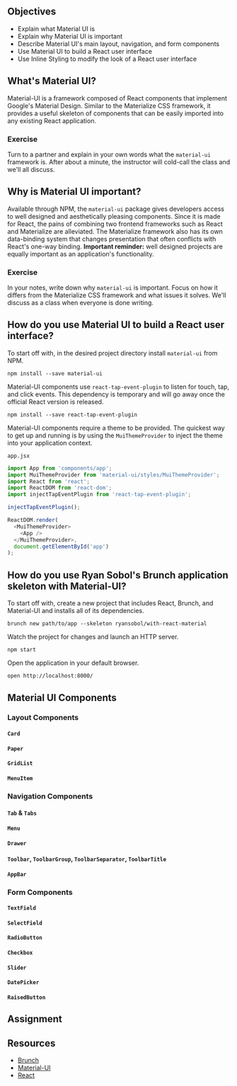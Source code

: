 ## Objectives

- Explain what Material UI is
- Explain why Material UI is important
- Describe Material UI's main layout, navigation, and form components
- Use Material UI to build a React user interface
- Use Inline Styling to modify the look of a React user interface

## What's Material UI?

Material-UI is a framework composed of React components that implement Google's Material Design. Similar to the Materialize CSS framework, it provides a useful skeleton of components that can be easily imported into any existing React application.

### Exercise

Turn to a partner and explain in your own words what the `material-ui` framework is. After about a minute, the instructor will cold-call the class and we'll all discuss.

## Why is Material UI important?

Available through NPM, the `material-ui` package gives developers access to well designed and aesthetically pleasing components. Since it is made for React, the pains of combining two frontend frameworks such as React and Materialize are alleviated. The Materialize framework also has its own data-binding system that changes presentation that often conflicts with React's one-way binding. **Important reminder:** well designed projects are equally important as an application's functionality.

### Exercise

In your notes, write down why `material-ui` is important. Focus on how it differs from the Materialize CSS framework and what issues it solves. We'll discuss as a class when everyone is done writing.

## How do you use Material UI to build a React user interface?

To start off with, in the desired project directory install `material-ui` from NPM.

```shell
npm install --save material-ui
```

Material-UI components use `react-tap-event-plugin` to listen for touch, tap, and click events. This dependency is temporary and will go away once the official React version is released.

```shell
npm install --save react-tap-event-plugin
```

Material-UI components require a theme to be provided. The quickest way to get up and running is by using the `MuiThemeProvider` to inject the theme into your application context.

`app.jsx`

```JavaScript
import App from 'components/app';
import MuiThemeProvider from 'material-ui/styles/MuiThemeProvider';
import React from 'react';
import ReactDOM from 'react-dom';
import injectTapEventPlugin from 'react-tap-event-plugin';

injectTapEventPlugin();

ReactDOM.render(
  <MuiThemeProvider>
    <App />
  </MuiThemeProvider>,
  document.getElementById('app')
);
```

## How do you use Ryan Sobol's Brunch application skeleton with Material-UI?

To start off with, create a new project that includes React, Brunch, and Material-UI and installs all of its dependencies.

```shell
brunch new path/to/app --skeleton ryansobol/with-react-material
```

Watch the project for changes and launch an HTTP server.

```shell
npm start
```

Open the application in your default browser.

```shell
open http://localhost:8000/
```

## Material UI Components

### Layout Components

#### `Card`

#### `Paper`

#### `GridList`

#### `MenuItem`

### Navigation Components

#### `Tab` & `Tabs`

#### `Menu`

#### `Drawer`

#### `Toolbar`, `ToolbarGroup`, `ToolbarSeparator`, `ToolbarTitle`

#### `AppBar`

### Form Components

#### `TextField`

#### `SelectField`

#### `RadioButton`

#### `Checkbox`

#### `Slider`

#### `DatePicker`

#### `RaisedButton`

## Assignment

## Resources

- [Brunch](http://brunch.io/)
- [Material-UI](http://www.material-ui.com/)
- [React](https://facebook.github.io/react/)
